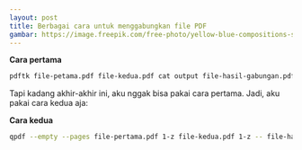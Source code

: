 ```yaml
---
layout: post
title: Berbagai cara untuk menggabungkan file PDF
gambar: https://image.freepik.com/free-photo/yellow-blue-compositions-stationery_23-2147864609.jpg
---
```


**Cara pertama**

```bash
pdftk file-petama.pdf file-kedua.pdf cat output file-hasil-gabungan.pdf
```

Tapi kadang akhir-akhir ini, aku nggak bisa pakai cara pertama. Jadi, aku pakai cara kedua aja:

**Cara kedua**

```bash
qpdf --empty --pages file-pertama.pdf 1-z file-kedua.pdf 1-z -- file-hasil-gabungan.pdf
```
